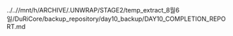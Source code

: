 ../..//mnt/h/ARCHIVE/.UNWRAP/STAGE2/temp_extract_8월6일/DuRiCore/backup_repository/day10_backup/DAY10_COMPLETION_REPORT.md